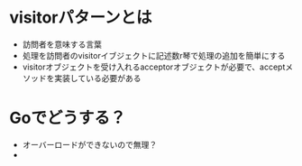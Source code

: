 # visitorパターンとは
* 訪問者を意味する言葉
* 処理を訪問者のvisitorイブジェクトに記述数r琴で処理の追加を簡単にする
* visitorオブジェクトを受け入れるacceptorオブジェクトが必要で、acceptメソッドを実装している必要がある

# Goでどうする？
* オーバーロードができないので無理？
*